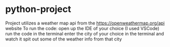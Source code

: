 # python-project
Project utilizes a weather map api from the https://openweathermap.org/api website
To run the code: 
  open up the IDE of your choice (I used VSCode)
  run the code in the terminal
  enter the city of your choice in the terminal and watch it spit out some of the weather info from that city
